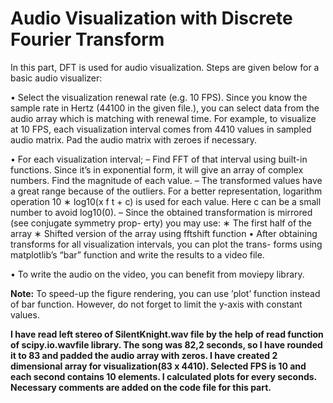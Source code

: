 # Audio Visualization with Discrete Fourier Transform

In this part, DFT is used for audio visualization. Steps are given below for a basic audio visualizer:

• Select the visualization renewal rate (e.g. 10 FPS). Since you know the sample rate in Hertz (44100 in the given file.), you can select data from the audio array which is matching with renewal time. For example, to visualize at 10 FPS, each visualization interval comes from 4410 values in sampled audio matrix. Pad the audio matrix with zeroes if necessary.

• For each visualization interval;
	– Find FFT of that interval using built-in functions. Since it’s in exponential form, it will give an array of complex numbers. Find the magnitude of each
value.
	– The transformed values have a great range because of the outliers. For a better representation, logarithm operation 10 ∗ log10(x f t + c) is used for each value. Here c can be a small number to avoid log10(0).
	– Since the obtained transformation is mirrored (see conjugate symmetry prop-
erty) you may use:
		∗ The first half of the array
		∗ Shifted version of the array using fftshift function
• After obtaining transforms for all visualization intervals, you can plot the trans-
forms using matplotlib’s “bar” function and write the results to a video file.

• To write the audio on the video, you can benefit from moviepy library.

**Note:** To speed-up the figure rendering, you can use ’plot’ function instead of bar
function. However, do not forget to limit the y-axis with constant values.

**I have read left stereo of SilentKnight.wav file by the help of read function of scipy.io.wavfile library. The song was 82,2 seconds, so I have rounded it to 83 and padded the audio array with zeros. I have created 2 dimensional array for visualization(83 x 4410). Selected FPS is 10 and each second contains 10 elements. I calculated plots for every seconds. Necessary comments are added on the code file for this part.**
